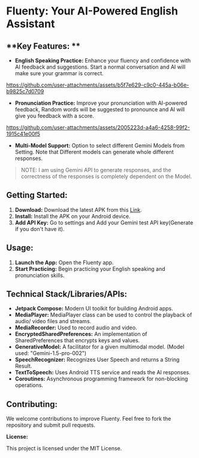 # Fluenty: Your AI-Powered English Assistant

## **Key Features: **

* **English Speaking Practice:** Enhance your fluency and confidence with AI feedback and suggestions. Start a normal conversation and AI will make sure your grammar is correct.
  

https://github.com/user-attachments/assets/b5f7e629-c9c0-445a-b06e-b9825c7d0709


* **Pronunciation Practice:** Improve your pronunciation with AI-powered feedback, Random words will be suggested to pronounce and AI will give you feedback with a score.
  

https://github.com/user-attachments/assets/2005223d-a4a6-4258-99f2-1915c41e00f5


* **Multi-Model Support:** Option to select different Gemini Models from Setting. Note that Different models can generate whole different responses. 

> NOTE: I am using Gemini API to generate responses, and the correctness of the responses is completely dependent on the Model.

## **Getting Started:**

1. **Download:** Download the latest APK from this [Link](https://github.com/Sagar0-0/Fluenty/releases/download/1.0.0/Fluenty.apk).
2. **Install:** Install the APK on your Android device.
3. **Add API Key:** Go to settings and Add your Gemini test API key(Generate if you don't have it).

## **Usage:**

1. **Launch the App:** Open the Fluenty app.
2. **Start Practicing:** Begin practicing your English speaking and pronunciation skills.


## **Technical Stack/Libraries/APIs:**

* **Jetpack Compose:** Modern UI toolkit for building Android apps.
* **MediaPlayer:** MediaPlayer class can be used to control the playback of audio/ video files and streams.
* **MediaRecorder:** Used to record audio and video.
* **EncryptedSharedPreferences:** An implementation of SharedPreferences that encrypts keys and values.
* **GenerativeModel:** A facilitator for a given multimodal model. (Model used: "Gemini-1.5-pro-002")
* **SpeechRecognizer:** Recognizes User Speech and returns a String Result.
* **TextToSpeech:** Uses Android TTS service and reads the AI responses.
* **Coroutines:** Asynchronous programming framework for non-blocking operations.

## **Contributing:**

We welcome contributions to improve Fluenty. Feel free to fork the repository and submit pull requests.

**License:**

This project is licensed under the MIT License.
